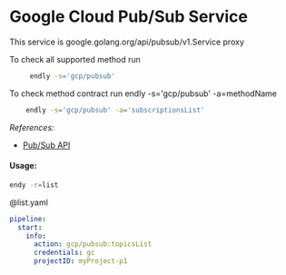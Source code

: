 # Google Cloud Pub/Sub Service 

This service is google.golang.org/api/pubsub/v1.Service proxy 

To check all supported method run
```bash
     endly -s='gcp/pubsub'
```

To check method contract run endly -s='gcp/pubsub' -a=methodName
```bash
    endly -s='gcp/pubsub' -a='subscriptionsList'

```

_References:_
- [Pub/Sub API](https://cloud.google.com/pubsub/docs/reference/rest/)


#### Usage:

```bash
endy -r=list
```

@list.yaml
```yaml
pipeline:
  start:
    info:
      action: gcp/pubsub:topicsList
      credentials: gc
      projectID: myProject-p1
```

